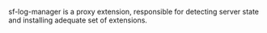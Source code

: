 sf-log-manager is a proxy extension, responsible for detecting
server state and installing adequate set of extensions.
